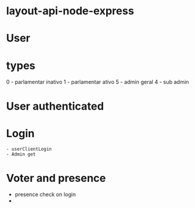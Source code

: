 # layout-api-node-express





# User
 # types
  0 - parlamentar inativo
  1 - parlamentar ativo
  5 - admin geral
  4 - sub admin


  # User authenticated 
  # Login 
    - userClientLogin
    - Admin get
  
  # Voter and presence
  - presence check on login
  - 
